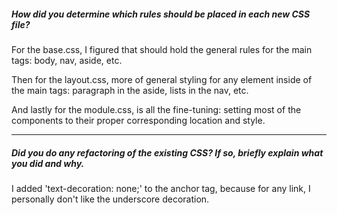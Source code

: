 ##### How did you determine which rules should be placed in each new CSS file?

For the base.css, I figured that should hold the general rules for the main tags: body, nav, aside, etc.

Then for the layout.css, more of general styling for any element inside of the main tags: paragraph in the aside, lists in the nav, etc.

And lastly for the module.css, is all the fine-tuning: setting most of the components to their proper corresponding location and style.

---

##### Did you do any refactoring of the existing CSS? If so, briefly explain what you did and why.

I added 'text-decoration: none;' to the anchor tag, because for any link, I personally don't like the underscore decoration.
